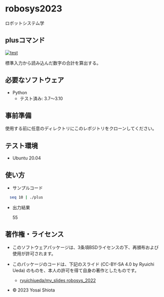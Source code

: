 # robosys2023
ロボットシステム学

## plusコマンド
[![test](https://github.com/yodaishiota/robosys2023/actions/workflows/test.yml/badge.svg)](https://github.com/yodaishiota/robosys2023/actions/workflows/test.yml)

標準入力から読み込んだ数字の合計を算出する。

## 必要なソフトウェア
* Python
  * テスト済み: 3.7～3.10

## 事前準備
使用する前に任意のディレクトリにこのレポジトリをクローンしてください。

## テスト環境
* Ubuntu 20.04

## 使い方
* サンプルコード
```bash
  seq 10 | ./plus
```
* 出力結果

  55

## 著作権・ライセンス
* このソフトウェアパッケージは、3条項BSDライセンスの下、再頒布および使用が許可されます。

* このパッケージのコードは、下記のスライド (CC-BY-SA 4.0 by Ryuichi Ueda) のものを、本人の許可を得て自身の著作としたものです。
	* [ryuichiueda/my_slides robosys_2022](https://github.com/ryuichiueda/my_slides/tree/master/robosys_2022)

* © 2023 Yosai Shiota
